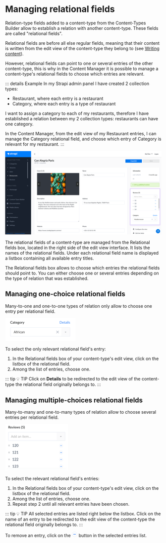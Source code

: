# Managing relational fields

Relation-type fields added to a content-type from the Content-Types Builder allow to establish a relation with another content-type. These fields are called "relational fields".

Relational fields are before all else regular fields, meaning that their content is written from the edit view of the content-type they belong to (see [Writing content](writing-content.md)). 

However, relational fields can point to one or several entries of the other content-type, this is why in the Content Manager it is possible to manage a content-type's relational fields to choose which entries are relevant.

::: details Example
In my Strapi admin panel I have created 2 collection types:
- Restaurant, where each entry is a restaurant
- Category, where each entry is a type of restaurant

I want to assign a category to each of my restaurants, therefore I have established a relation between my 2 collection types: restaurants can have one category.

In the Content Manager, from the edit view of my Restaurant entries, I can manage the Category relational field, and choose which entry of Category is relevant for my restaurant.
:::

![Relational fields box in the edit view](../assets/content-manager/edit-view_relational-fields.png)

The relational fields of a content-type are managed from the Relational fields box, located in the right side of the edit view interface. It lists the names of the relational fields. Under each relational field name is displayed a listbox containing all available entry titles.

The Relational fields box allows to choose which entries the relational fields should point to. You can either choose one or several entries depending on the type of relation that was established.

## Managing one-choice relational fields

Many-to-one and one-to-one types of relation only allow to choose one entry per relational field.

<img src="../assets/content-manager/RF_one-choice.png" width="45%">

To select the only relevant relational field's entry:

1. In the Relational fields box of your content-type's edit view, click on the listbox of the relational field.
2. Among the list of entries, choose one.

::: tip 💡 TIP
Click on **Details** to be redirected to the edit view of the content-type the relational field originally belongs to.
:::

## Managing multiple-choices relational fields

Many-to-many and one-to-many types of relation allow to choose several entries per relational field.

<img src="../assets/content-manager/RF_multiple-choices.png" width="40%">

To select the relevant relational field's entries:

1. In the Relational fields box of your content-type's edit view, click on the listbox of the relational field.
2. Among the list of entries, choose one.
3. Repeat step 2 until all relevant entries have been chosen.

::: tip 💡 TIP
All selected entries are listed right below the listbox. Click on the name of an entry to be redirected to the edit view of the content-type the relational field originally belongs to.
:::

To remove an entry, click on the ![icon delete](../assets/content-manager/icon_delete5.png) button in the selected entries list.